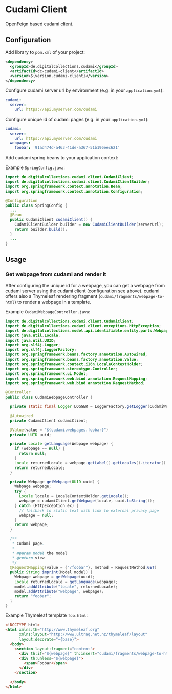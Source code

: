 # Cudami Client

OpenFeign based cudami client.

## Configuration

Add library to `pom.xml` of your project:

```xml
<dependency>
  <groupId>de.digitalcollections.cudami</groupId>
  <artifactId>dc-cudami-client</artifactId>
  <version>${version.cudami-client}</version>
</dependency>
```

Configure cudami server url by environment (e.g. in your `application.yml`):

```yml
cudami:
  server:
    url: https://api.myserver.com/cudami
```

Configure unique id of cudami pages (e.g. in your `application.yml`):

```yml
cudami:
  server:
    url: https://api.myserver.com/cudami
  webpages:
    foobar: '91ad474d-a463-41de-a367-51b196eec621'
```

Add cudami spring beans to your application context:

Example `SpringConfig.java`:

```java
import de.digitalcollections.cudami.client.CudamiClient;
import de.digitalcollections.cudami.client.CudamiClientBuilder;
import org.springframework.context.annotation.Bean;
import org.springframework.context.annotation.Configuration;

@Configuration
public class SpringConfig {
  ...
  @Bean
  public CudamiClient cudamiClient() {
    CudamiClientBuilder builder = new CudamiClientBuilder(serverUrl);
    return builder.build();
  }
  ...
}
```

## Usage

### Get webpage from cudami and render it

After configuring the unique id for a webpage, you can get a webpage from cudami server using the cudami client (configuration see above). cudami offers also a Thymeleaf rendering fragment (`cudami/fragments/webpage-to-html`) to render a webpage in a template.

Example `CudamiWebpageController.java`:

```java
import de.digitalcollections.cudami.client.CudamiClient;
import de.digitalcollections.cudami.client.exceptions.HttpException;
import de.digitalcollections.model.api.identifiable.entity.parts.Webpage;
import java.util.Locale;
import java.util.UUID;
import org.slf4j.Logger;
import org.slf4j.LoggerFactory;
import org.springframework.beans.factory.annotation.Autowired;
import org.springframework.beans.factory.annotation.Value;
import org.springframework.context.i18n.LocaleContextHolder;
import org.springframework.stereotype.Controller;
import org.springframework.ui.Model;
import org.springframework.web.bind.annotation.RequestMapping;
import org.springframework.web.bind.annotation.RequestMethod;

@Controller
public class CudamiWebpageController {

  private static final Logger LOGGER = LoggerFactory.getLogger(CudamiWebpageController.class);

  @Autowired
  private CudamiClient cudamiClient;

  @Value(value = "${cudami.webpages.foobar}")
  private UUID uuid;

  private Locale getLanguage(Webpage webpage) {
    if (webpage == null) {
      return null;
    }
    Locale returnedLocale = webpage.getLabel().getLocales().iterator().next();
    return returnedLocale;
  }

  private Webpage getWebpage(UUID uuid) {
    Webpage webpage;
    try {
      Locale locale = LocaleContextHolder.getLocale();
      webpage = cudamiClient.getWebpage(locale, uuid.toString());
    } catch (HttpException ex) {
      // fallback to static text with link to external privacy page
      webpage = null;
    }
    return webpage;
  }

  /**
   * Cudami page.
   *
   * @param model the model
   * @return view
   */
  @RequestMapping(value = {"/foobar"}, method = RequestMethod.GET)
  public String imprint(Model model) {
    Webpage webpage = getWebpage(uuid);
    Locale returnedLocale = getLanguage(webpage);
    model.addAttribute("locale", returnedLocale);
    model.addAttribute("webpage", webpage);
    return "foobar";
  }
}
```

Example Thymeleaf template `foo.html`:

```html
<!DOCTYPE html>
<html xmlns:th="http://www.thymeleaf.org"
      xmlns:layout="http://www.ultraq.net.nz/thymeleaf/layout"
      layout:decorate="~{base}">
  <body>
    <section layout:fragment="content">
      <div th:if="${webpage}" th:insert="cudami/fragments/webpage-to-html :: renderWebpage(${webpage}, ${locale})"></div>
      <div th:unless="${webpage}">
        <span>Foobar</span>
      </div>
    </section>

  </body>
</html>

```
